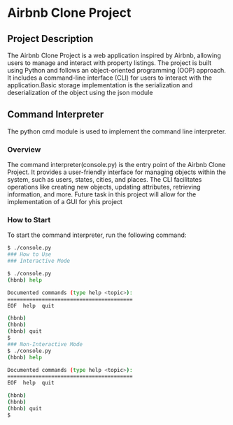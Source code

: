 # Airbnb Clone Project


## Project Description

The Airbnb Clone Project is a web application inspired by Airbnb, allowing users to manage and interact with property listings. The project is built using Python and follows an object-oriented programming (OOP) approach. It includes a command-line interface (CLI) for users to interact with the application.Basic storage implementation is the serialization and deserialization of the object using the json module

## Command Interpreter

The python cmd module is used to implement the command line interpreter.

### Overview

The command interpreter(console.py) is the entry point of the Airbnb Clone Project. It provides a user-friendly interface for managing objects within the system, such as users, states, cities, and places. The CLI facilitates operations like creating new objects, updating attributes, retrieving information, and more. Future task in this project will allow for the implementation of a GUI for yhis project

### How to Start

To start the command interpreter, run the following command:

```bash
$ ./console.py
### How to Use
### Interactive Mode

$ ./console.py
(hbnb) help

Documented commands (type help <topic>):
========================================
EOF  help  quit

(hbnb)
(hbnb)
(hbnb) quit
$
### Non-Interactive Mode
$ ./console.py
(hbnb) help

Documented commands (type help <topic>):
========================================
EOF  help  quit

(hbnb)
(hbnb)
(hbnb) quit
$

